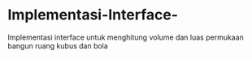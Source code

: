 # Implementasi-Interface-
Implementasi interface untuk menghitung volume dan luas permukaan bangun ruang kubus dan bola
